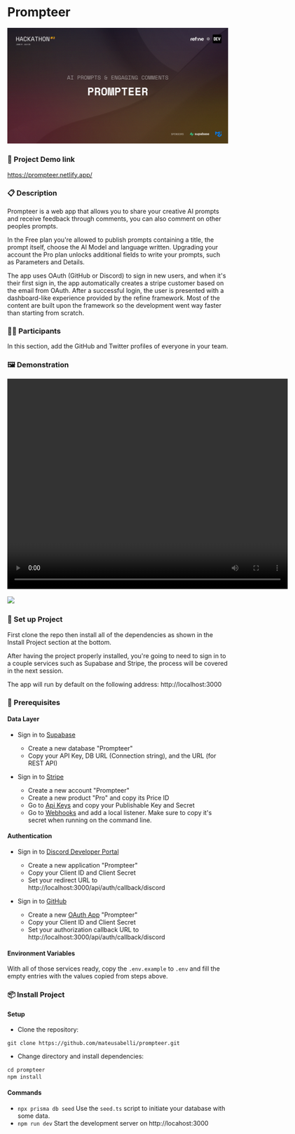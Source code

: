 # Prompteer

![](.github/cover.jpg)

### 🔗 Project Demo link

https://prompteer.netlify.app/

### 📋 Description

Prompteer is a web app that allows you to share your creative AI prompts and receive feedback through comments, you can also comment on other peoples prompts.

In the Free plan you're allowed to publish prompts containing a title, the prompt itself, choose the AI Model and language written. Upgrading your account the Pro plan unlocks additional fields to write your prompts, such as Parameters and Details.

The app uses OAuth (GitHub or Discord) to sign in new users, and when it's their first sign in, the app automatically creates a stripe customer based on the email from OAuth. After a successful login, the user is presented with a dashboard-like experience provided by the refine framework. Most of the content are built upon the framework so the development went way faster than starting from scratch.

### 👨‍💻 Participants

In this section, add the GitHub and Twitter profiles of everyone in your team.

### 🖼 Demonstration

<video src="https://drive.google.com/file/d/1kDMl_BBfjXtUEfMrl51pdZE1r6nOyuKv/preview" width="640" height="480"></video>

![](https://drive.google.com/file/d/1kDMl_BBfjXtUEfMrl51pdZE1r6nOyuKv/preview)

### 🧪 Set up Project

First clone the repo then install all of the dependencies as shown in the Install Project section at the bottom.

After having the project properly installed, you're going to need to sign in to a couple services such as Supabase and Stripe, the process will be covered in the next session.

The app will run by default on the following address: http://localhost:3000

### 🧱 Prerequisites

#### Data Layer

- Sign in to [Supabase](https://app.supabase.com/sign-in)

  - Create a new database "Prompteer"
  - Copy your API Key, DB URL (Connection string), and the URL (for REST API)

- Sign in to [Stripe](https://stripe.com)
  - Create a new account "Prompteer"
  - Create a new product "Pro" and copy its Price ID
  - Go to [Api Keys](https://dashboard.stripe.com/test/apikeys) and copy your Publishable Key and Secret
  - Go to [Webhooks](https://dashboard.stripe.com/test/webhooks) and add a local listener. Make sure to copy it's secret when running on the command line.

#### Authentication

- Sign in to [Discord Developer Portal](https://discord.com/developers/applications)

  - Create a new application "Prompteer"
  - Copy your Client ID and Client Secret
  - Set your redirect URL to http://localhost:3000/api/auth/callback/discord

- Sign in to [GitHub](https://github.com/)
  - Create a new [OAuth App](https://github.com/settings/developers) "Prompteer"
  - Copy your Client ID and Client Secret
  - Set your authorization callback URL to http://localhost:3000/api/auth/callback/discord

#### Environment Variables

With all of those services ready, copy the `.env.example` to `.env` and fill the empty entries with the values copied from steps above.

### 📦 Install Project

#### Setup

- Clone the repository:

```
git clone https://github.com/mateusabelli/prompteer.git
```

- Change directory and install dependencies:

```
cd prompteer
npm install
```

#### Commands

- `npx prisma db seed` Use the `seed.ts` script to initiate your database with some data.
- `npm run dev` Start the development server on http://locahost:3000
